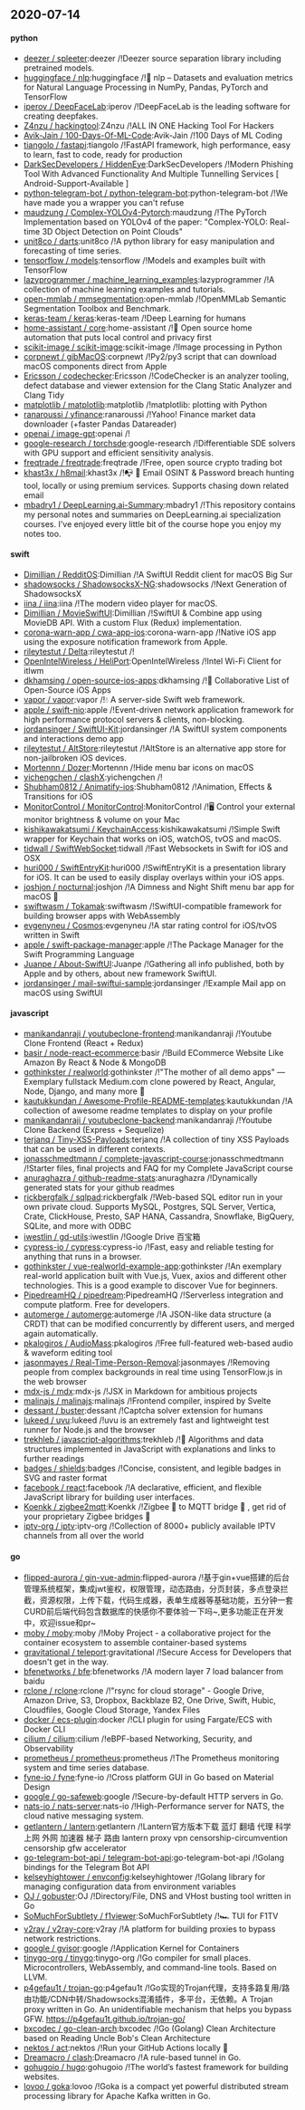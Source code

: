 ## 2020-07-14

#### python
* [deezer / spleeter](https://github.com/deezer/spleeter):deezer /!Deezer source separation library including pretrained models.
* [huggingface / nlp](https://github.com/huggingface/nlp):huggingface /!🤗
nlp – Datasets and evaluation metrics for Natural Language Processing in NumPy, Pandas, PyTorch and TensorFlow
* [iperov / DeepFaceLab](https://github.com/iperov/DeepFaceLab):iperov /!DeepFaceLab is the leading software for creating deepfakes.
* [Z4nzu / hackingtool](https://github.com/Z4nzu/hackingtool):Z4nzu /!ALL IN ONE Hacking Tool For Hackers
* [Avik-Jain / 100-Days-Of-ML-Code](https://github.com/Avik-Jain/100-Days-Of-ML-Code):Avik-Jain /!100 Days of ML Coding
* [tiangolo / fastapi](https://github.com/tiangolo/fastapi):tiangolo /!FastAPI framework, high performance, easy to learn, fast to code, ready for production
* [DarkSecDevelopers / HiddenEye](https://github.com/DarkSecDevelopers/HiddenEye):DarkSecDevelopers /!Modern Phishing Tool With Advanced Functionality And Multiple Tunnelling Services [ Android-Support-Available ]
* [python-telegram-bot / python-telegram-bot](https://github.com/python-telegram-bot/python-telegram-bot):python-telegram-bot /!We have made you a wrapper you can't refuse
* [maudzung / Complex-YOLOv4-Pytorch](https://github.com/maudzung/Complex-YOLOv4-Pytorch):maudzung /!The PyTorch Implementation based on YOLOv4 of the paper: "Complex-YOLO: Real-time 3D Object Detection on Point Clouds"
* [unit8co / darts](https://github.com/unit8co/darts):unit8co /!A python library for easy manipulation and forecasting of time series.
* [tensorflow / models](https://github.com/tensorflow/models):tensorflow /!Models and examples built with TensorFlow
* [lazyprogrammer / machine_learning_examples](https://github.com/lazyprogrammer/machine_learning_examples):lazyprogrammer /!A collection of machine learning examples and tutorials.
* [open-mmlab / mmsegmentation](https://github.com/open-mmlab/mmsegmentation):open-mmlab /!OpenMMLab Semantic Segmentation Toolbox and Benchmark.
* [keras-team / keras](https://github.com/keras-team/keras):keras-team /!Deep Learning for humans
* [home-assistant / core](https://github.com/home-assistant/core):home-assistant /!🏡
Open source home automation that puts local control and privacy first
* [scikit-image / scikit-image](https://github.com/scikit-image/scikit-image):scikit-image /!Image processing in Python
* [corpnewt / gibMacOS](https://github.com/corpnewt/gibMacOS):corpnewt /!Py2/py3 script that can download macOS components direct from Apple
* [Ericsson / codechecker](https://github.com/Ericsson/codechecker):Ericsson /!CodeChecker is an analyzer tooling, defect database and viewer extension for the Clang Static Analyzer and Clang Tidy
* [matplotlib / matplotlib](https://github.com/matplotlib/matplotlib):matplotlib /!matplotlib: plotting with Python
* [ranaroussi / yfinance](https://github.com/ranaroussi/yfinance):ranaroussi /!Yahoo! Finance market data downloader (+faster Pandas Datareader)
* [openai / image-gpt](https://github.com/openai/image-gpt):openai /!
* [google-research / torchsde](https://github.com/google-research/torchsde):google-research /!Differentiable SDE solvers with GPU support and efficient sensitivity analysis.
* [freqtrade / freqtrade](https://github.com/freqtrade/freqtrade):freqtrade /!Free, open source crypto trading bot
* [khast3x / h8mail](https://github.com/khast3x/h8mail):khast3x /!📭
🔎
Email OSINT & Password breach hunting tool, locally or using premium services. Supports chasing down related email
* [mbadry1 / DeepLearning.ai-Summary](https://github.com/mbadry1/DeepLearning.ai-Summary):mbadry1 /!This repository contains my personal notes and summaries on DeepLearning.ai specialization courses. I've enjoyed every little bit of the course hope you enjoy my notes too.

#### swift
* [Dimillian / RedditOS](https://github.com/Dimillian/RedditOS):Dimillian /!A SwiftUI Reddit client for macOS Big Sur
* [shadowsocks / ShadowsocksX-NG](https://github.com/shadowsocks/ShadowsocksX-NG):shadowsocks /!Next Generation of ShadowsocksX
* [iina / iina](https://github.com/iina/iina):iina /!The modern video player for macOS.
* [Dimillian / MovieSwiftUI](https://github.com/Dimillian/MovieSwiftUI):Dimillian /!SwiftUI & Combine app using MovieDB API. With a custom Flux (Redux) implementation.
* [corona-warn-app / cwa-app-ios](https://github.com/corona-warn-app/cwa-app-ios):corona-warn-app /!Native iOS app using the exposure notification framework from Apple.
* [rileytestut / Delta](https://github.com/rileytestut/Delta):rileytestut /!
* [OpenIntelWireless / HeliPort](https://github.com/OpenIntelWireless/HeliPort):OpenIntelWireless /!Intel Wi-Fi Client for itlwm
* [dkhamsing / open-source-ios-apps](https://github.com/dkhamsing/open-source-ios-apps):dkhamsing /!📱
Collaborative List of Open-Source iOS Apps
* [vapor / vapor](https://github.com/vapor/vapor):vapor /!💧
A server-side Swift web framework.
* [apple / swift-nio](https://github.com/apple/swift-nio):apple /!Event-driven network application framework for high performance protocol servers & clients, non-blocking.
* [jordansinger / SwiftUI-Kit](https://github.com/jordansinger/SwiftUI-Kit):jordansinger /!A SwiftUI system components and interactions demo app
* [rileytestut / AltStore](https://github.com/rileytestut/AltStore):rileytestut /!AltStore is an alternative app store for non-jailbroken iOS devices.
* [Mortennn / Dozer](https://github.com/Mortennn/Dozer):Mortennn /!Hide menu bar icons on macOS
* [yichengchen / clashX](https://github.com/yichengchen/clashX):yichengchen /!
* [Shubham0812 / Animatify-ios](https://github.com/Shubham0812/Animatify-ios):Shubham0812 /!Animation, Effects & Transitions for iOS
* [MonitorControl / MonitorControl](https://github.com/MonitorControl/MonitorControl):MonitorControl /!🖥
Control your external monitor brightness & volume on your Mac
* [kishikawakatsumi / KeychainAccess](https://github.com/kishikawakatsumi/KeychainAccess):kishikawakatsumi /!Simple Swift wrapper for Keychain that works on iOS, watchOS, tvOS and macOS.
* [tidwall / SwiftWebSocket](https://github.com/tidwall/SwiftWebSocket):tidwall /!Fast Websockets in Swift for iOS and OSX
* [huri000 / SwiftEntryKit](https://github.com/huri000/SwiftEntryKit):huri000 /!SwiftEntryKit is a presentation library for iOS. It can be used to easily display overlays within your iOS apps.
* [joshjon / nocturnal](https://github.com/joshjon/nocturnal):joshjon /!A Dimness and Night Shift menu bar app for macOS
🌙
* [swiftwasm / Tokamak](https://github.com/swiftwasm/Tokamak):swiftwasm /!SwiftUI-compatible framework for building browser apps with WebAssembly
* [evgenyneu / Cosmos](https://github.com/evgenyneu/Cosmos):evgenyneu /!A star rating control for iOS/tvOS written in Swift
* [apple / swift-package-manager](https://github.com/apple/swift-package-manager):apple /!The Package Manager for the Swift Programming Language
* [Juanpe / About-SwiftUI](https://github.com/Juanpe/About-SwiftUI):Juanpe /!Gathering all info published, both by Apple and by others, about new framework SwiftUI.
* [jordansinger / mail-swiftui-sample](https://github.com/jordansinger/mail-swiftui-sample):jordansinger /!Example Mail app on macOS using SwiftUI

#### javascript
* [manikandanraji / youtubeclone-frontend](https://github.com/manikandanraji/youtubeclone-frontend):manikandanraji /!Youtube Clone Frontend (React + Redux)
* [basir / node-react-ecommerce](https://github.com/basir/node-react-ecommerce):basir /!Build ECommerce Website Like Amazon By React & Node & MongoDB
* [gothinkster / realworld](https://github.com/gothinkster/realworld):gothinkster /!"The mother of all demo apps" — Exemplary fullstack Medium.com clone powered by React, Angular, Node, Django, and many more
🏅
* [kautukkundan / Awesome-Profile-README-templates](https://github.com/kautukkundan/Awesome-Profile-README-templates):kautukkundan /!A collection of awesome readme templates to display on your profile
* [manikandanraji / youtubeclone-backend](https://github.com/manikandanraji/youtubeclone-backend):manikandanraji /!Youtube Clone Backend (Express + Sequelize)
* [terjanq / Tiny-XSS-Payloads](https://github.com/terjanq/Tiny-XSS-Payloads):terjanq /!A collection of tiny XSS Payloads that can be used in different contexts.
* [jonasschmedtmann / complete-javascript-course](https://github.com/jonasschmedtmann/complete-javascript-course):jonasschmedtmann /!Starter files, final projects and FAQ for my Complete JavaScript course
* [anuraghazra / github-readme-stats](https://github.com/anuraghazra/github-readme-stats):anuraghazra /!Dynamically generated stats for your github readmes
* [rickbergfalk / sqlpad](https://github.com/rickbergfalk/sqlpad):rickbergfalk /!Web-based SQL editor run in your own private cloud. Supports MySQL, Postgres, SQL Server, Vertica, Crate, ClickHouse, Presto, SAP HANA, Cassandra, Snowflake, BigQuery, SQLite, and more with ODBC
* [iwestlin / gd-utils](https://github.com/iwestlin/gd-utils):iwestlin /!Google Drive 百宝箱
* [cypress-io / cypress](https://github.com/cypress-io/cypress):cypress-io /!Fast, easy and reliable testing for anything that runs in a browser.
* [gothinkster / vue-realworld-example-app](https://github.com/gothinkster/vue-realworld-example-app):gothinkster /!An exemplary real-world application built with Vue.js, Vuex, axios and different other technologies. This is a good example to discover Vue for beginners.
* [PipedreamHQ / pipedream](https://github.com/PipedreamHQ/pipedream):PipedreamHQ /!Serverless integration and compute platform. Free for developers.
* [automerge / automerge](https://github.com/automerge/automerge):automerge /!A JSON-like data structure (a CRDT) that can be modified concurrently by different users, and merged again automatically.
* [pkalogiros / AudioMass](https://github.com/pkalogiros/AudioMass):pkalogiros /!Free full-featured web-based audio & waveform editing tool
* [jasonmayes / Real-Time-Person-Removal](https://github.com/jasonmayes/Real-Time-Person-Removal):jasonmayes /!Removing people from complex backgrounds in real time using TensorFlow.js in the web browser
* [mdx-js / mdx](https://github.com/mdx-js/mdx):mdx-js /!JSX in Markdown for ambitious projects
* [malinajs / malinajs](https://github.com/malinajs/malinajs):malinajs /!Frontend compiler, inspired by Svelte
* [dessant / buster](https://github.com/dessant/buster):dessant /!Captcha solver extension for humans
* [lukeed / uvu](https://github.com/lukeed/uvu):lukeed /!uvu is an extremely fast and lightweight test runner for Node.js and the browser
* [trekhleb / javascript-algorithms](https://github.com/trekhleb/javascript-algorithms):trekhleb /!📝
Algorithms and data structures implemented in JavaScript with explanations and links to further readings
* [badges / shields](https://github.com/badges/shields):badges /!Concise, consistent, and legible badges in SVG and raster format
* [facebook / react](https://github.com/facebook/react):facebook /!A declarative, efficient, and flexible JavaScript library for building user interfaces.
* [Koenkk / zigbee2mqtt](https://github.com/Koenkk/zigbee2mqtt):Koenkk /!Zigbee
🐝
to MQTT bridge
🌉
, get rid of your proprietary Zigbee bridges
🔨
* [iptv-org / iptv](https://github.com/iptv-org/iptv):iptv-org /!Collection of 8000+ publicly available IPTV channels from all over the world

#### go
* [flipped-aurora / gin-vue-admin](https://github.com/flipped-aurora/gin-vue-admin):flipped-aurora /!基于gin+vue搭建的后台管理系统框架，集成jwt鉴权，权限管理，动态路由，分页封装，多点登录拦截，资源权限，上传下载，代码生成器，表单生成器等基础功能，五分钟一套CURD前后端代码包含数据库的快感你不要体验一下吗~,更多功能正在开发中，欢迎issue和pr~
* [moby / moby](https://github.com/moby/moby):moby /!Moby Project - a collaborative project for the container ecosystem to assemble container-based systems
* [gravitational / teleport](https://github.com/gravitational/teleport):gravitational /!Secure Access for Developers that doesn't get in the way.
* [bfenetworks / bfe](https://github.com/bfenetworks/bfe):bfenetworks /!A modern layer 7 load balancer from baidu
* [rclone / rclone](https://github.com/rclone/rclone):rclone /!"rsync for cloud storage" - Google Drive, Amazon Drive, S3, Dropbox, Backblaze B2, One Drive, Swift, Hubic, Cloudfiles, Google Cloud Storage, Yandex Files
* [docker / ecs-plugin](https://github.com/docker/ecs-plugin):docker /!CLI plugin for using Fargate/ECS with Docker CLI
* [cilium / cilium](https://github.com/cilium/cilium):cilium /!eBPF-based Networking, Security, and Observability
* [prometheus / prometheus](https://github.com/prometheus/prometheus):prometheus /!The Prometheus monitoring system and time series database.
* [fyne-io / fyne](https://github.com/fyne-io/fyne):fyne-io /!Cross platform GUI in Go based on Material Design
* [google / go-safeweb](https://github.com/google/go-safeweb):google /!Secure-by-default HTTP servers in Go.
* [nats-io / nats-server](https://github.com/nats-io/nats-server):nats-io /!High-Performance server for NATS, the cloud native messaging system.
* [getlantern / lantern](https://github.com/getlantern/lantern):getlantern /!Lantern官方版本下载 蓝灯 翻墙 代理 科学上网 外网 加速器 梯子 路由 lantern proxy vpn censorship-circumvention censorship gfw accelerator
* [go-telegram-bot-api / telegram-bot-api](https://github.com/go-telegram-bot-api/telegram-bot-api):go-telegram-bot-api /!Golang bindings for the Telegram Bot API
* [kelseyhightower / envconfig](https://github.com/kelseyhightower/envconfig):kelseyhightower /!Golang library for managing configuration data from environment variables
* [OJ / gobuster](https://github.com/OJ/gobuster):OJ /!Directory/File, DNS and VHost busting tool written in Go
* [SoMuchForSubtlety / f1viewer](https://github.com/SoMuchForSubtlety/f1viewer):SoMuchForSubtlety /!🏎️
TUI for F1TV
* [v2ray / v2ray-core](https://github.com/v2ray/v2ray-core):v2ray /!A platform for building proxies to bypass network restrictions.
* [google / gvisor](https://github.com/google/gvisor):google /!Application Kernel for Containers
* [tinygo-org / tinygo](https://github.com/tinygo-org/tinygo):tinygo-org /!Go compiler for small places. Microcontrollers, WebAssembly, and command-line tools. Based on LLVM.
* [p4gefau1t / trojan-go](https://github.com/p4gefau1t/trojan-go):p4gefau1t /!Go实现的Trojan代理，支持多路复用/路由功能/CDN中转/Shadowsocks混淆插件，多平台，无依赖。A Trojan proxy written in Go. An unidentifiable mechanism that helps you bypass GFW. https://p4gefau1t.github.io/trojan-go/
* [bxcodec / go-clean-arch](https://github.com/bxcodec/go-clean-arch):bxcodec /!Go (Golang) Clean Architecture based on Reading Uncle Bob's Clean Architecture
* [nektos / act](https://github.com/nektos/act):nektos /!Run your GitHub Actions locally
🚀
* [Dreamacro / clash](https://github.com/Dreamacro/clash):Dreamacro /!A rule-based tunnel in Go.
* [gohugoio / hugo](https://github.com/gohugoio/hugo):gohugoio /!The world’s fastest framework for building websites.
* [lovoo / goka](https://github.com/lovoo/goka):lovoo /!Goka is a compact yet powerful distributed stream processing library for Apache Kafka written in Go.
